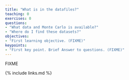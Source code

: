 ```yaml
---
title: "What is in the datafiles?"
teaching: 0
exercises: 0
questions:
- "What data and Monte Carlo is available?"
- "Where do I find these datasets?"
objectives:
- "First learning objective. (FIXME)"
keypoints:
- "First key point. Brief Answer to questions. (FIXME)"
---
```

FIXME

{% include links.md %}

